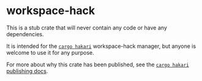 # workspace-hack

This is a stub crate that will never contain any code or have any dependencies.

It is intended for the [`cargo hakari`](https://crates.io/crates/cargo-hakari) workspace-hack manager, but
anyone is welcome to use it for any purpose.

For more about why this crate has been published, see the
[`cargo hakari` publishing docs](https://docs.rs/cargo-hakari/latest/cargo_hakari/publishing).
